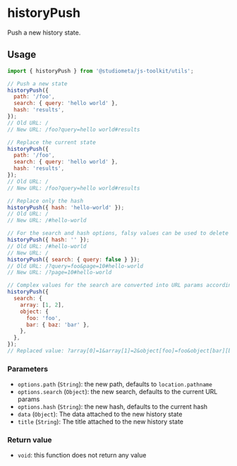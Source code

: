 # historyPush

Push a new history state.

## Usage

```js twoslash
import { historyPush } from '@studiometa/js-toolkit/utils';

// Push a new state
historyPush({
  path: '/foo',
  search: { query: 'hello world' },
  hash: 'results',
});
// Old URL: /
// New URL: /foo?query=hello world#results

// Replace the current state
historyPush({
  path: '/foo',
  search: { query: 'hello world' },
  hash: 'results',
});
// Old URL: /
// New URL: /foo?query=hello world#results

// Replace only the hash
historyPush({ hash: 'hello-world' });
// Old URL: /
// New URL: /#hello-world

// For the search and hash options, falsy values can be used to delete things
historyPush({ hash: '' });
// Old URL: /#hello-world
// New URL: /
historyPush({ search: { query: false } });
// Old URL: /?query=foo&page=10#hello-world
// New URL: /?page=10#hello-world

// Complex values for the search are converted into URL params according to the way PHP parses theme into the `$_GET` variable.
historyPush({
  search: {
    array: [1, 2],
    object: {
      foo: 'foo',
      bar: { baz: 'bar' },
    },
  },
});
// Replaced value: ?array[0]=1&array[1]=2&object[foo]=foo&object[bar][baz]=bar
```

### Parameters

- `options.path` (`String`): the new path, defaults to `location.pathname`
- `options.search` (`Object`): the new search, defaults to the current URL params
- `options.hash` (`String`): the new hash, defaults to the current hash
- `data` (`Object`): The data attached to the new history state
- `title` (`String`): The title attached to the new history state

### Return value

- `void`: this function does not return any value
